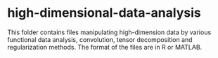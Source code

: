 # high-dimensional-data-analysis
This folder contains files manipulating high-dimension data by various functional data analysis, convolution, tensor decomposition and regularization methods. The format of the files are in R or MATLAB.
